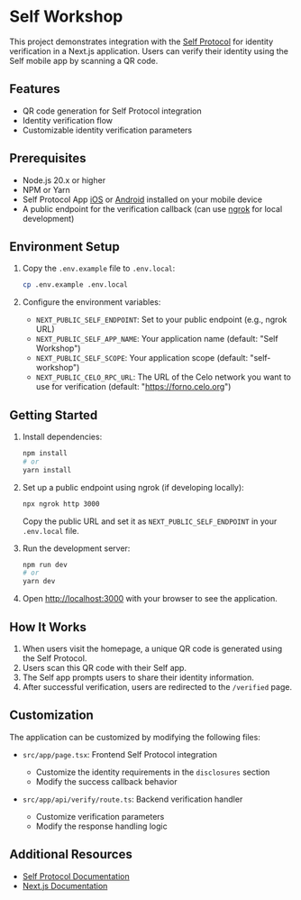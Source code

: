 # Self Workshop

This project demonstrates integration with the [Self Protocol](https://selfprotocol.org/) for identity verification in a Next.js application. Users can verify their identity using the Self mobile app by scanning a QR code.

## Features

- QR code generation for Self Protocol integration
- Identity verification flow
- Customizable identity verification parameters

## Prerequisites

- Node.js 20.x or higher
- NPM or Yarn
- Self Protocol App [iOS](https://apps.apple.com/us/app/self-zk/id6478563710) or [Android](https://play.google.com/store/apps/details?id=com.proofofpassportapp&pli=1) installed on your mobile device
- A public endpoint for the verification callback (can use [ngrok](https://ngrok.com/) for local development)

## Environment Setup

1. Copy the `.env.example` file to `.env.local`:
   ```bash
   cp .env.example .env.local
   ```

2. Configure the environment variables:
   - `NEXT_PUBLIC_SELF_ENDPOINT`: Set to your public endpoint (e.g., ngrok URL)
   - `NEXT_PUBLIC_SELF_APP_NAME`: Your application name (default: "Self Workshop")
   - `NEXT_PUBLIC_SELF_SCOPE`: Your application scope (default: "self-workshop")
   - `NEXT_PUBLIC_CELO_RPC_URL`: The URL of the Celo network you want to use for verification (default: "https://forno.celo.org")

## Getting Started

1. Install dependencies:
   ```bash
   npm install
   # or
   yarn install
   ```

2. Set up a public endpoint using ngrok (if developing locally):
   ```bash
   npx ngrok http 3000
   ```
   Copy the public URL and set it as `NEXT_PUBLIC_SELF_ENDPOINT` in your `.env.local` file.

3. Run the development server:
   ```bash
   npm run dev
   # or
   yarn dev
   ```

4. Open [http://localhost:3000](http://localhost:3000) with your browser to see the application.

## How It Works

1. When users visit the homepage, a unique QR code is generated using the Self Protocol.
2. Users scan this QR code with their Self app.
3. The Self app prompts users to share their identity information.
4. After successful verification, users are redirected to the `/verified` page.

## Customization

The application can be customized by modifying the following files:

- `src/app/page.tsx`: Frontend Self Protocol integration
  - Customize the identity requirements in the `disclosures` section
  - Modify the success callback behavior

- `src/app/api/verify/route.ts`: Backend verification handler
  - Customize verification parameters
  - Modify the response handling logic

## Additional Resources

- [Self Protocol Documentation](https://docs.self.xyz/)
- [Next.js Documentation](https://nextjs.org/docs)
